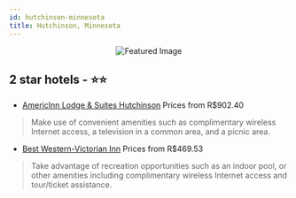 ```yaml
---
id: hutchinson-minnesota
title: Hutchinson, Minnesota
---
```


<center><img src="https://i.travelapi.com/hotels/1000000/810000/802400/802308/1e4ac230_z.jpg" alt="Featured Image" /></center>


##  2 star hotels - ⭐️⭐️

-    [AmericInn Lodge & Suites Hutchinson](https://us.hurb.com/hotels/hutchinson/americinn-lodge-suites-hutchinson-JNP-JP110100?cmp=18055) Prices from R$902.40
   > Make use of convenient amenities such as complimentary wireless Internet access, a television in a common area, and a picnic area.
-    [Best Western-Victorian Inn](https://us.hurb.com/hotels/hutchinson/best-western-victorian-inn-JNP-JP163791?cmp=18055) Prices from R$469.53
   > Take advantage of recreation opportunities such as an indoor pool, or other amenities including complimentary wireless Internet access and tour/ticket assistance.
